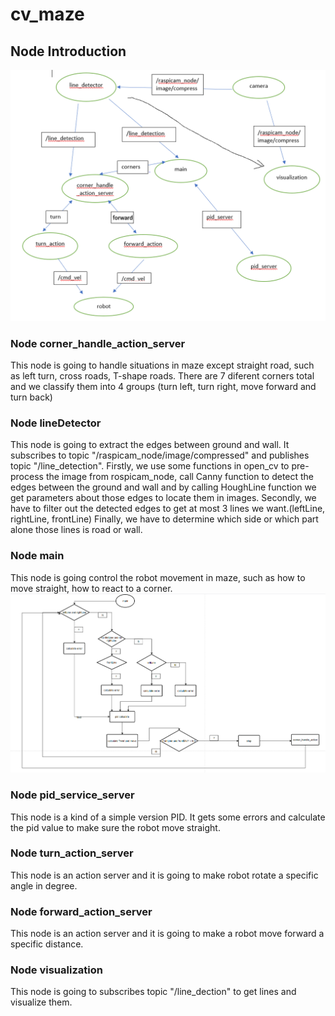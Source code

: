 # cv_maze
## Node Introduction
![Diagram](/images/node_diagram.PNG)
### Node corner_handle_action_server
This node is going to handle situations in maze except straight road, such as left turn, cross roads, T-shape roads. There are 7 diferent corners total and we classify them into 4 groups (turn left, turn right, move forward and turn back)

### Node lineDetector
This node is going to extract the edges between ground and wall. It subscribes to topic "/raspicam_node/image/compressed" and publishes topic "/line_detection".
Firstly, we use some functions in open_cv to pre-process the image from rospicam_node, call Canny function to detect the edges between the ground and wall and by calling HoughLine function we get parameters about those edges to locate them in images. 
Secondly, we have to filter out the detected edges to get at most 3 lines we want.(leftLine, rightLine, frontLine)
Finally, we have to determine which side or which part alone those lines is road or wall.

### Node main
This node is going control the robot movement in maze, such as how to move straight, how to react to a corner. 
![Diagram](/images/workflow.PNG)

### Node pid_service_server
This node is a kind of a simple version PID. It gets some errors and calculate the pid value to make sure the robot move straight.

### Node turn_action_server
This node is an action server and it is going to make robot rotate a specific angle in degree.

### Node forward_action_server
This node is an action server and it is going to make a robot move forward a specific distance.

### Node visualization
This node is going to subscribes topic "/line_dection" to get lines and visualize them.

